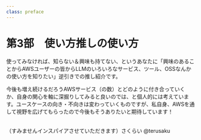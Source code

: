 ```yaml
---
class: preface
---
```


# 第3部　使い方推しの使い方

使ってみなければ、知らない＆興味も持てない、というあなたに「興味のあることからAWSユーザーの皆からLLMのいろいろなサービス、ツール、OSSなんかの使い方を知りたい」逆引きでの推し紹介です。

今後も増え続けるだろうAWSサービス（の数）とどのように付き合っていくか、自身の関心を軸に深掘りしてみると良いのでは、と個人的には考えています。ユースケースの向き・不向きは変わっていくものですが、私自身、AWSを通して視野を広げてもらったので今後もそうありたいと期待しています！

<br>

<div class="flush-right">
（すみませんインスパイアさせていただきます）さくらい @terusaku
</div>


